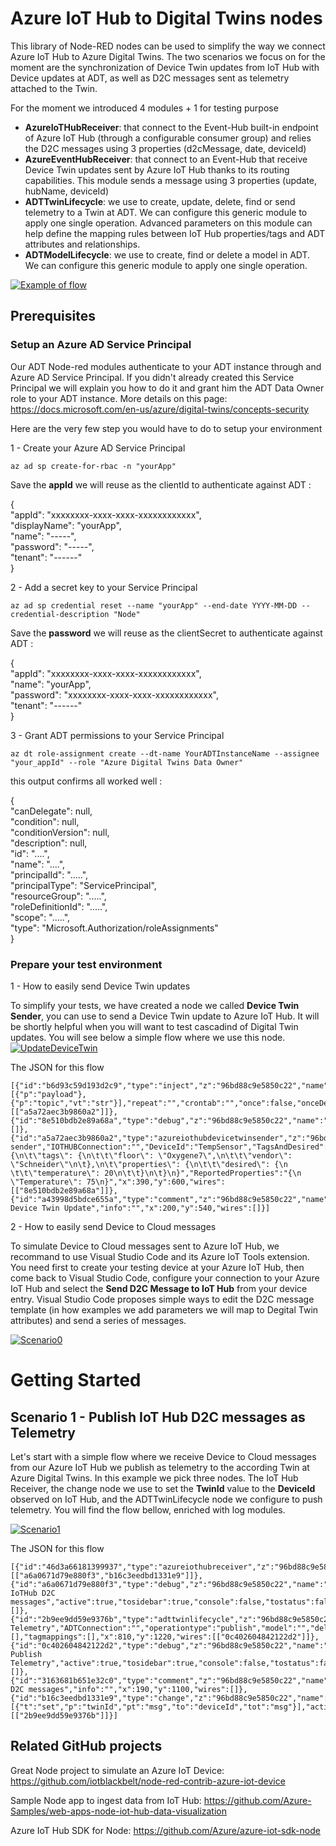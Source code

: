 # Azure IoT Hub to Digital Twins nodes

This library of Node-RED nodes can be used to simplify the way we connect Azure IoT Hub to Azure Digital Twins. The two scenarios we focus on for the moment are the synchronization of Device Twin updates from IoT Hub with Device updates at ADT, as well as D2C messages sent as telemetry attached to the Twin.

For the moment we introduced 4 modules + 1 for testing purpose
- **AzureIoTHubReceiver**: that connect to the Event-Hub built-in endpoint of Azure IoT Hub (through a configurable consumer group) and relies the D2C messages using 3 properties (d2cMessage, date, deviceId)
- **AzureEventHubReceiver**: that connect to an Event-Hub that receive Device Twin updates sent by Azure IoT Hub thanks to its routing capabilities. This module sends a message using 3 properties (update, hubName, deviceId)
- **ADTTwinLifecycle**: we use to create, update, delete, find or send telemetry to a Twin at ADT. We can configure this generic module to apply one single operation. Advanced parameters on this module can help define the mapping rules between IoT Hub properties/tags and ADT attributes and relationships.
- **ADTModelLifecycle**: we use to create, find or delete a model in ADT. We can configure this generic module to apply one single operation.

[![Example of flow](https://github.com/arfontai/node-red-contrib-azure-iothub-2-adt/blob/main/images/flow1.png "Example of flow")](https://github.com/arfontai/node-red-contrib-azure-iothub-2-adt/blob/main/images/flow1.png "Example of flow")

## Prerequisites
### Setup an Azure AD Service Principal
Our ADT Node-red modules authenticate to your ADT instance through and Azure AD Service Principal. If you didn't already created this Service Principal we will explain you how to do it and grant him the ADT Data Owner role to your ADT instance. More details on this page: https://docs.microsoft.com/en-us/azure/digital-twins/concepts-security

Here are the very few step you would have to do to setup your environment

1 - Create your Azure AD Service Principal

```shell
az ad sp create-for-rbac -n "yourApp"
```
Save the **appId** we will reuse as the clientId to authenticate against ADT :

{ <br />
     "appId": "xxxxxxxx-xxxx-xxxx-xxxxxxxxxxxx", <br />
     "displayName": "yourApp", <br />
  "name": "-----", <br />
  "password": "-----", <br />
  "tenant": "------" <br />
} <br />

2 -  Add a secret key to your Service Principal

```shell
az ad sp credential reset --name "yourApp" --end-date YYYY-MM-DD --credential-description "Node"
```
Save the **password** we will reuse as the clientSecret to authenticate against ADT :

{ <br />
  "appId": "xxxxxxxx-xxxx-xxxx-xxxxxxxxxxxx", <br />
  "name": "yourApp", <br />
  "password": "xxxxxxxx-xxxx-xxxx-xxxxxxxxxxxx", <br />
  "tenant": "------" <br />
} <br />

3 -  Grant ADT permissions to your Service Principal 

```shell
az dt role-assignment create --dt-name YourADTInstanceName --assignee "your_appId" --role "Azure Digital Twins Data Owner"
```
this output confirms all worked well : 

{ <br />
  "canDelegate": null, <br />
  "condition": null, <br />
  "conditionVersion": null, <br />
  "description": null, <br />
  "id": "....", <br />
  "name": "....", <br />
  "principalId": ".....", <br />
  "principalType": "ServicePrincipal", <br />
  "resourceGroup": ".....", <br />
  "roleDefinitionId": ".....", <br />
  "scope": ".....", <br />
  "type": "Microsoft.Authorization/roleAssignments" <br />
} <br />

### Prepare your test environment

1 - How to easily send Device Twin updates

To simplify your tests, we have created a node we called **Device Twin Sender**, you can use to send a Device Twin update to Azure IoT Hub. It will be shortly helpful when you will want to test cascadind of Digital Twin updates. You will see below a simple flow where we use this node.<br />
[![UpdateDeviceTwin](https://github.com/arfontai/node-red-contrib-azure-iothub-2-adt/blob/main/images/Scenario0sendDeviceTwin.png "update device Twin to IoT Hub")](https://github.com/arfontai/node-red-contrib-azure-iothub-2-adt/blob/main/images/Scenario0sendDeviceTwin.png "update device Twin to IoT Hub")

The JSON for this flow

```shell
[{"id":"b6d93c59d193d2c9","type":"inject","z":"96bd88c9e5850c22","name":"","props":[{"p":"payload"},{"p":"topic","vt":"str"}],"repeat":"","crontab":"","once":false,"onceDelay":"","topic":"","payloadType":"date","x":160,"y":600,"wires":[["a5a72aec3b9860a2"]]},{"id":"8e510bdb2e89a68a","type":"debug","z":"96bd88c9e5850c22","name":"","active":true,"tosidebar":true,"console":false,"tostatus":false,"complete":"payload","targetType":"msg","statusVal":"","statusType":"auto","x":650,"y":600,"wires":[]},{"id":"a5a72aec3b9860a2","type":"azureiothubdevicetwinsender","z":"96bd88c9e5850c22","Name":"Twin sender","IOTHUBConnection":"","DeviceId":"TempSensor","TagsAndDesired":"{\n\t\"tags\": {\n\t\t\"floor\": \"Oxygene7\",\n\t\t\"vendor\": \"Schneider\"\n\t},\n\t\"properties\": {\n\t\t\"desired\": {\n    \t\t\"temperature\": 20\n\t\t}\n\t}\n}","ReportedProperties":"{\n  \"Temperature\": 75\n}","x":390,"y":600,"wires":[["8e510bdb2e89a68a"]]},{"id":"a43998d5bdce655a","type":"comment","z":"96bd88c9e5850c22","name":"Sending Device Twin Update","info":"","x":200,"y":540,"wires":[]}]
```

2 - How to easily send Device to Cloud messages

To simulate Device to Cloud messages sent to Azure IoT Hub, we recommand to use Visual Studio Code and its Azure IoT Tools extension. You need first to create your testing device at your Azure IoT Hub, then come back to Visual Studio Code, configure your connection to your Azure IoT Hub and select the **Send D2C Message to IoT Hub** from your device entry. Visual Studio Code proposes simple ways to edit the D2C message template (in how examples we add parameters we will map to Degital Twin attributes) and send a series of messages.<br />

[![Scenario0](https://github.com/arfontai/node-red-contrib-azure-iothub-2-adt/blob/main/images/Scenario0.png "Visual Studio Code")](https://github.com/arfontai/node-red-contrib-azure-iothub-2-adt/blob/main/images/Scenario0.png "Visual Studio Code")

# Getting Started

## Scenario 1 - Publish IoT Hub D2C messages as Telemetry

Let's start with a simple flow where we receive Device to Cloud messages from our Azure IoT Hub we publish as telemetry to the according Twin at Azure Digital Twins. In this example we pick three nodes. The IoT Hub Receiver, the change node we use to set the **TwinId** value to the **DeviceId** observed on IoT Hub, and the ADTTwinLifecycle node we configure to push telemetry. You will find the flow bellow, enriched with log modules.<br />

[![Scenario1](https://github.com/arfontai/node-red-contrib-azure-iothub-2-adt/blob/main/images/Scenario1.png "publish IoT Hub D2C messages as Telemetry")](https://github.com/arfontai/node-red-contrib-azure-iothub-2-adt/blob/main/images/Scenario1.png "publish IoT Hub D2C messages as Telemetry")

The JSON for this flow

```shell
[{"id":"46d3a66181399937","type":"azureiothubreceiver","z":"96bd88c9e5850c22","Name":"","IOTHUBConnection":"","x":180,"y":1160,"wires":[["a6a0671d79e880f3","b16c3eedbd1331e9"]]},{"id":"a6a0671d79e880f3","type":"debug","z":"96bd88c9e5850c22","name":"log IoTHub D2C messages","active":true,"tosidebar":true,"console":false,"tostatus":false,"complete":"true","targetType":"full","statusVal":"","statusType":"auto","x":620,"y":1100,"wires":[]},{"id":"2b9ee9dd59e9376b","type":"adttwinlifecycle","z":"96bd88c9e5850c22","Name":"Publish Telemetry","ADTConnection":"","operationtype":"publish","model":"","deleterelationships":false,"propmappings":[],"tagmappings":[],"x":810,"y":1220,"wires":[["0c402604842122d2"]]},{"id":"0c402604842122d2","type":"debug","z":"96bd88c9e5850c22","name":"output Publish Telemetry","active":true,"tosidebar":true,"console":false,"tostatus":false,"complete":"true","targetType":"full","statusVal":"","statusType":"auto","x":1090,"y":1220,"wires":[]},{"id":"3163681b651e32c0","type":"comment","z":"96bd88c9e5850c22","name":"Receiving D2C messages","info":"","x":190,"y":1100,"wires":[]},{"id":"b16c3eedbd1331e9","type":"change","z":"96bd88c9e5850c22","name":"","rules":[{"t":"set","p":"twinId","pt":"msg","to":"deviceId","tot":"msg"}],"action":"","property":"","from":"","to":"","reg":false,"x":520,"y":1220,"wires":[["2b9ee9dd59e9376b"]]}]
```

## Related GitHub projects
Great Node project to simulate an Azure IoT Device: https://github.com/iotblackbelt/node-red-contrib-azure-iot-device<p>
Sample Node app to ingest data from IoT Hub: https://github.com/Azure-Samples/web-apps-node-iot-hub-data-visualization<p>
Azure IoT Hub SDK for Node: https://github.com/Azure/azure-iot-sdk-node<p>
